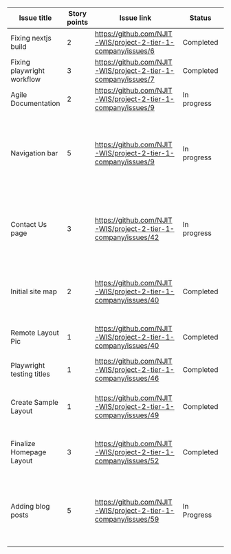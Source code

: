 | Issue title | Story points | Issue link | Status | Assigned to | Assigned on | Completed on | Category | Status notes |
| --- | --- | --- | --- | --- | --- | --- | --- | --- |  
| Fixing nextjs build | 2 | https://github.com/NJIT-WIS/project-2-tier-1-company/issues/6 | Completed | eyh3 | 4/4/23 | 4/4/23 | Fix | Copied files locally and pushed | 
| Fixing playwright workflow | 3 | https://github.com/NJIT-WIS/project-2-tier-1-company/issues/7 | Completed | SarangAP | 4/4/23 | 4/4/23 | Fix | Modified workflow files | 
| Agile Documentation | 2 | https://github.com/NJIT-WIS/project-2-tier-1-company/issues/9 | In progress | km776 | 4/6/2023 | 4/6/23 | Documentation | Worked on presentation |
| Navigation bar | 5 | https://github.com/NJIT-WIS/project-2-tier-1-company/issues/9 | In progress | SarangAP | 4/11/2023 | TBD | Design and Content | Currently have home and about section, will add more navbar items when we add more pages|
| Contact Us page | 3 | https://github.com/NJIT-WIS/project-2-tier-1-company/issues/42 | In progress | SarangAP | 4/11/2023 | TBD | Design and Content | Added fields for name, email, and comment. Will need to update with form validation|
| Initial site map | 2 | https://github.com/NJIT-WIS/project-2-tier-1-company/issues/40 | Completed | SarangAP | 4/11/2023 | 4/11/2023 | Design and Content | Added pages for blog, contact, resources, and services|
| Remote Layout Pic | 1 | https://github.com/NJIT-WIS/project-2-tier-1-company/issues/40 | Completed | SarangAP | 4/11/2023 | 4/11/2023 | Design and Content | Removed pic and title from layout.js|
| Playwright testing titles | 1 | https://github.com/NJIT-WIS/project-2-tier-1-company/issues/46 | Completed | SarangAP | 4/11/2023 | 4/11/2023 | Testing and Documentation| Added paths and titles to pages array|
| Create Sample Layout | 1 | https://github.com/NJIT-WIS/project-2-tier-1-company/issues/49 | Completed | eyh3 | 4/12/2023 | 4/12/2023 | Design and Content | Added banner image and tested text layouts | 
| Finalize Homepage Layout | 3 | https://github.com/NJIT-WIS/project-2-tier-1-company/issues/52 | Completed | eyh3 | 4/12/2023 | 4/12/2023 | Design and Content | Added hero image, filler text, and fixed image margins |
| Adding blog posts | 5 | https://github.com/NJIT-WIS/project-2-tier-1-company/issues/59 | In Progress | SarangAP | 4/13/2023 | TBD | Analytics and Blog | Added the placeholders for blog posts, will need to change images/.md files |
